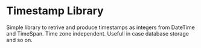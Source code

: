 # Timestamp Library
Simple library to retrive and produce timestamps as integers from DateTime and TimeSpan. Time zone independent.
Usefull in case database storage and so on.
